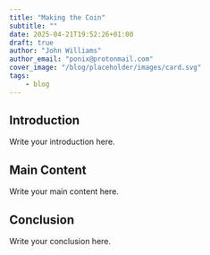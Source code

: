 ```yaml
---
title: "Making the Coin"
subtitle: ""
date: 2025-04-21T19:52:26+01:00
draft: true
author: "John Williams"
author_email: "ponix@protonmail.com"
cover_image: "/blog/placeholder/images/card.svg"
tags:
    - blog
---
```


## Introduction

Write your introduction here.

## Main Content

Write your main content here.

## Conclusion

Write your conclusion here. 